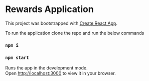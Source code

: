 # Rewards Application

This project was bootstrapped with [Create React App](https://github.com/facebook/create-react-app).

To run the application clone the repo and run the below commands
### `npm i` 
### `npm start`
Runs the app in the development mode.\
Open [http://localhost:3000](http://localhost:3000) to view it in your browser.
